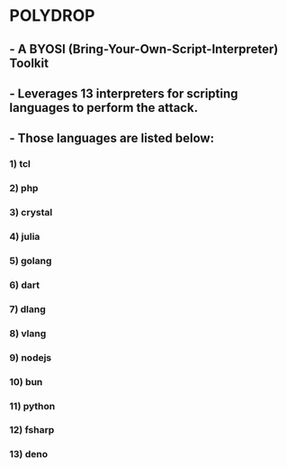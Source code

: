 # POLYDROP

## - A BYOSI (Bring-Your-Own-Script-Interpreter) Toolkit

## - Leverages 13 interpreters for scripting languages to perform the attack. 

## - Those languages are listed below:
### 1) tcl
### 2) php
### 3) crystal
### 4) julia
### 5) golang 
### 6) dart
### 7) dlang
### 8) vlang
### 9) nodejs
### 10) bun
### 11) python
### 12) fsharp
### 13) deno
